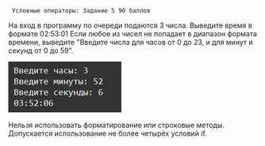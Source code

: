      Условные операторы: Задание 5 90 баллов
На вход в программу по очереди подаются 3 числа. Выведите время в формате 02:53:01
Если любое из чисел не попадает в диапазон формата времени, выведите "Введите числа для часов от 0 до 23, и для минут и секунд от 0 до 59".

![img.png](img.png)

Нельзя использовать форматирование или строковые методы.
Допускается использование не более четырёх условий if.